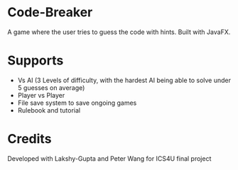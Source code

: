 # Code-Breaker
A game where the user tries to guess the code with hints. Built with JavaFX.

# Supports
- Vs AI (3 Levels of difficulty, with the hardest AI being able to solve under 5 guesses on average)
- Player vs Player
- File save system to save ongoing games
- Rulebook and tutorial

# Credits
Developed with Lakshy-Gupta and Peter Wang for ICS4U final project
